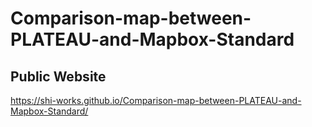 # Comparison-map-between-PLATEAU-and-Mapbox-Standard
## Public Website
https://shi-works.github.io/Comparison-map-between-PLATEAU-and-Mapbox-Standard/
